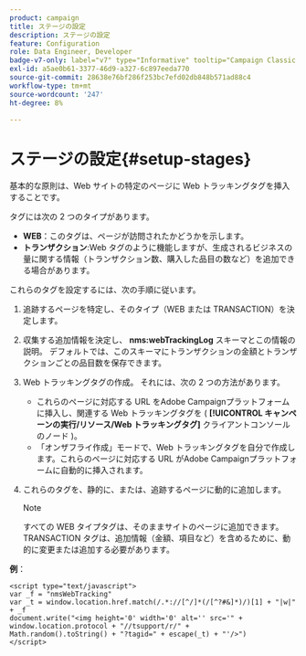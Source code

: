 ```yaml
---
product: campaign
title: ステージの設定
description: ステージの設定
feature: Configuration
role: Data Engineer, Developer
badge-v7-only: label="v7" type="Informative" tooltip="Campaign Classic v7 にのみ適用されます"
exl-id: a5ae0b61-3377-46d9-a327-6c897eeda770
source-git-commit: 28638e76bf286f253bc7efd02db848b571ad88c4
workflow-type: tm+mt
source-wordcount: '247'
ht-degree: 8%

---
```


# ステージの設定{#setup-stages}

基本的な原則は、Web サイトの特定のページに Web トラッキングタグを挿入することです。

タグには次の 2 つのタイプがあります。

* **WEB**：このタグは、ページが訪問されたかどうかを示します。
* **トランザクション**:Web タグのように機能しますが、生成されるビジネスの量に関する情報（トランザクション数、購入した品目の数など）を追加できる場合があります。

これらのタグを設定するには、次の手順に従います。

1. 追跡するページを特定し、そのタイプ（WEB または TRANSACTION）を決定します。
1. 収集する追加情報を決定し、 **nms:webTrackingLog** スキーマとこの情報の説明。 デフォルトでは、このスキーマにトランザクションの金額とトランザクションごとの品目数を保存できます。
1. Web トラッキングタグの作成。 それには、次の 2 つの方法があります。

   * これらのページに対応する URL をAdobe Campaignプラットフォームに挿入し、関連する Web トラッキングタグを ( **[!UICONTROL キャンペーンの実行/リソース/Web トラッキングタグ]** クライアントコンソールのノード )。
   * 「オンザフライ作成」モードで、Web トラッキングタグを自分で作成します。これらのページに対応する URL がAdobe Campaignプラットフォームに自動的に挿入されます。

1. これらのタグを、静的に、または、追跡するページに動的に追加します。

   >[!NOTE]
   >
   >すべての WEB タイプタグは、そのままサイトのページに追加できます。 TRANSACTION タグは、追加情報（金額、項目など）を含めるために、動的に変更または追加する必要があります。

**例**：

```
<script type="text/javascript">
var _f = "nmsWebTracking"
var _t = window.location.href.match(/.*://[^/]*(/[^?#&]*)/)[1] + "|w|" + _f
document.write("<img height='0' width='0' alt='' src='" +
window.location.protocol + "//tsupport/r/" +
Math.random().toString() + "?tagid=" + escape(_t) + "'/>")
</script>
```
